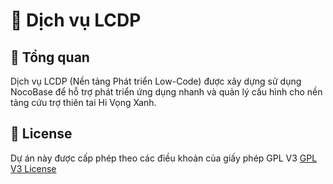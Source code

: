 # 📄 Dịch vụ LCDP

## 📝 Tổng quan
Dịch vụ LCDP (Nền tảng Phát triển Low-Code) được xây dựng sử dụng NocoBase để hỗ trợ phát triển ứng dụng nhanh và quản lý cấu hình cho nền tảng cứu trợ thiên tai Hi Vọng Xanh.

## 📝 License
Dự án này được cấp phép theo các điều khoản của giấy phép GPL V3 [GPL V3 License](https://github.com/olp-dtu-2024/DTU-GreenHope/blob/main/LICENSE)
